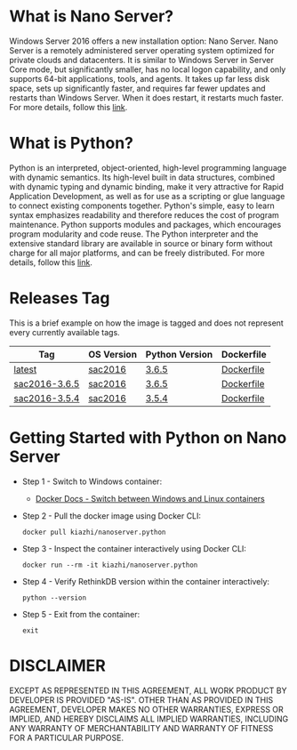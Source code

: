 # What is Nano Server?

Windows Server 2016 offers a new installation option: Nano Server. Nano Server is a remotely administered server operating system optimized for private clouds and datacenters. It is similar to Windows Server in Server Core mode, but significantly smaller, has no local logon capability, and only supports 64-bit applications, tools, and agents. It takes up far less disk space, sets up significantly faster, and requires far fewer updates and restarts than Windows Server. When it does restart, it restarts much faster. For more details, follow this [link](https://docs.microsoft.com/en-us/windows-server/get-started/getting-started-with-nano-server).

# What is Python?

Python is an interpreted, object-oriented, high-level programming language with dynamic semantics. Its high-level built in data structures, combined with dynamic typing and dynamic binding, make it very attractive for Rapid Application Development, as well as for use as a scripting or glue language to connect existing components together. Python's simple, easy to learn syntax emphasizes readability and therefore reduces the cost of program maintenance. Python supports modules and packages, which encourages program modularity and code reuse. The Python interpreter and the extensive standard library are available in source or binary form without charge for all major platforms, and can be freely distributed. For more details, follow this [link](https://www.python.org/doc/essays/blurb/).

# Releases Tag

This is a brief example on how the image is tagged and does not represent every currently available tags.

| Tag | OS Version | Python Version | Dockerfile |
| -- | -- | -- | -- |
| [latest](https://hub.docker.com/r/kiazhi/nanoserver.python/tags/) | [sac2016](https://hub.docker.com/r/microsoft/nanoserver/) | [3.6.5](https://www.python.org/downloads/release/python-365/) | [Dockerfile](https://github.com/kiazhi/Windows-Containers/tree/master/dockerfiles/nanoserver/python/3.6.x/Dockerfile) |
| [sac2016-3.6.5](https://hub.docker.com/r/kiazhi/nanoserver.python/tags/) | [sac2016](https://hub.docker.com/r/microsoft/nanoserver/) | [3.6.5](https://www.python.org/downloads/release/python-365/) | [Dockerfile](https://github.com/kiazhi/Windows-Containers/tree/master/dockerfiles/nanoserver/python/3.6.x/Dockerfile) |
| [sac2016-3.5.4](https://hub.docker.com/r/kiazhi/nanoserver.python/tags/) | [sac2016](https://hub.docker.com/r/microsoft/nanoserver/) | [3.5.4](https://www.python.org/downloads/release/python-354/) | [Dockerfile](https://github.com/kiazhi/Windows-Containers/tree/master/dockerfiles/nanoserver/python/3.5.x/Dockerfile) |


# Getting Started with Python on Nano Server

- Step 1 - Switch to Windows container:
    - [Docker Docs - Switch between Windows and Linux containers](https://docs.docker.com/docker-for-windows/#switch-between-windows-and-linux-containers)


- Step 2 - Pull the docker image using Docker CLI:

    ```shell
    docker pull kiazhi/nanoserver.python
    ```


- Step 3 - Inspect the container interactively using Docker CLI:

    ```shell
    docker run --rm -it kiazhi/nanoserver.python
    ```


- Step 4 - Verify RethinkDB version within the container interactively:

    ```shell
    python --version
    ```


- Step 5 - Exit from the container:

    ```shell
    exit
    ```


# DISCLAIMER

EXCEPT AS REPRESENTED IN THIS AGREEMENT, ALL WORK PRODUCT BY DEVELOPER IS PROVIDED "AS-IS". OTHER THAN AS PROVIDED IN THIS AGREEMENT, DEVELOPER MAKES NO OTHER WARRANTIES, EXPRESS OR IMPLIED, AND HEREBY DISCLAIMS ALL IMPLIED WARRANTIES, INCLUDING ANY WARRANTY OF MERCHANTABILITY AND WARRANTY OF FITNESS FOR A PARTICULAR PURPOSE.
